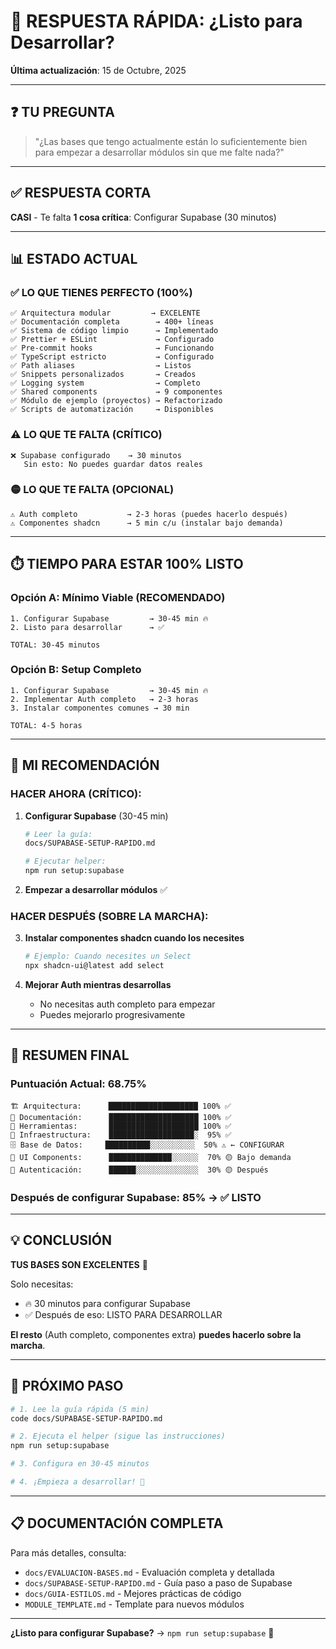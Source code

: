 # 🚀 RESPUESTA RÁPIDA: ¿Listo para Desarrollar?

**Última actualización**: 15 de Octubre, 2025

---

## ❓ TU PREGUNTA

> "¿Las bases que tengo actualmente están lo suficientemente bien para empezar a desarrollar módulos sin que me falte nada?"

---

## ✅ RESPUESTA CORTA

**CASI** - Te falta **1 cosa crítica**: Configurar Supabase (30 minutos)

---

## 📊 ESTADO ACTUAL

### ✅ LO QUE TIENES PERFECTO (100%)

```
✅ Arquitectura modular         → EXCELENTE
✅ Documentación completa        → 400+ líneas
✅ Sistema de código limpio      → Implementado
✅ Prettier + ESLint             → Configurado
✅ Pre-commit hooks              → Funcionando
✅ TypeScript estricto           → Configurado
✅ Path aliases                  → Listos
✅ Snippets personalizados       → Creados
✅ Logging system                → Completo
✅ Shared components             → 9 componentes
✅ Módulo de ejemplo (proyectos) → Refactorizado
✅ Scripts de automatización     → Disponibles
```

### ⚠️ LO QUE TE FALTA (CRÍTICO)

```
❌ Supabase configurado    → 30 minutos
   Sin esto: No puedes guardar datos reales
```

### 🟡 LO QUE TE FALTA (OPCIONAL)

```
⚠️ Auth completo           → 2-3 horas (puedes hacerlo después)
⚠️ Componentes shadcn      → 5 min c/u (instalar bajo demanda)
```

---

## ⏱️ TIEMPO PARA ESTAR 100% LISTO

### Opción A: Mínimo Viable (RECOMENDADO)
```
1. Configurar Supabase         → 30-45 min 🔥
2. Listo para desarrollar      → ✅

TOTAL: 30-45 minutos
```

### Opción B: Setup Completo
```
1. Configurar Supabase         → 30-45 min 🔥
2. Implementar Auth completo   → 2-3 horas
3. Instalar componentes comunes → 30 min

TOTAL: 4-5 horas
```

---

## 🎯 MI RECOMENDACIÓN

### HACER AHORA (CRÍTICO):

1. **Configurar Supabase** (30-45 min)
   ```bash
   # Leer la guía:
   docs/SUPABASE-SETUP-RAPIDO.md

   # Ejecutar helper:
   npm run setup:supabase
   ```

2. **Empezar a desarrollar módulos** ✅

### HACER DESPUÉS (SOBRE LA MARCHA):

3. **Instalar componentes shadcn cuando los necesites**
   ```bash
   # Ejemplo: Cuando necesites un Select
   npx shadcn-ui@latest add select
   ```

4. **Mejorar Auth mientras desarrollas**
   - No necesitas auth completo para empezar
   - Puedes mejorarlo progresivamente

---

## 🎉 RESUMEN FINAL

### Puntuación Actual: 68.75%

```
🏗️ Arquitectura:      ████████████████████ 100% ✅
📝 Documentación:      ████████████████████ 100% ✅
🔧 Herramientas:       ████████████████████ 100% ✅
📁 Infraestructura:    ███████████████████░  95% ✅
🗄️ Base de Datos:     ██████████░░░░░░░░░░  50% ⚠️ ← CONFIGURAR
🎨 UI Components:      ██████████████░░░░░░  70% 🟡 Bajo demanda
🔐 Autenticación:      ██████░░░░░░░░░░░░░░  30% 🟡 Después
```

### Después de configurar Supabase: 85% → ✅ LISTO

---

## 💡 CONCLUSIÓN

**TUS BASES SON EXCELENTES** 🎉

Solo necesitas:
- 🔥 30 minutos para configurar Supabase
- ✅ Después de eso: LISTO PARA DESARROLLAR

**El resto** (Auth completo, componentes extra) **puedes hacerlo sobre la marcha**.

---

## 🚀 PRÓXIMO PASO

```bash
# 1. Lee la guía rápida (5 min)
code docs/SUPABASE-SETUP-RAPIDO.md

# 2. Ejecuta el helper (sigue las instrucciones)
npm run setup:supabase

# 3. Configura en 30-45 minutos

# 4. ¡Empieza a desarrollar! 🎉
```

---

## 📋 DOCUMENTACIÓN COMPLETA

Para más detalles, consulta:
- `docs/EVALUACION-BASES.md` - Evaluación completa y detallada
- `docs/SUPABASE-SETUP-RAPIDO.md` - Guía paso a paso de Supabase
- `docs/GUIA-ESTILOS.md` - Mejores prácticas de código
- `MODULE_TEMPLATE.md` - Template para nuevos módulos

---

**¿Listo para configurar Supabase?** → `npm run setup:supabase` 🚀
